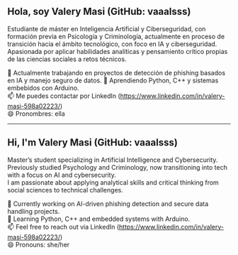 ## Hola, soy Valery Masi (GitHub: vaaalsss)

Estudiante de máster en Inteligencia Artificial y Ciberseguridad, con formación previa en Psicología y Criminología, actualmente en proceso de transición hacia el ámbito tecnológico, con foco en IA y ciberseguridad. Apasionada por aplicar habilidades analíticas y pensamiento crítico propias de las ciencias sociales a retos técnicos.

🔭 Actualmente trabajando en proyectos de detección de phishing basados en IA y manejo seguro de datos. 
🌱 Aprendiendo Python, C++ y sistemas embebidos con Arduino.  
📫 Me puedes contactar por LinkedIn (https://www.linkedin.com/in/valery-masi-598a02223/)  
😄 Pronombres: ella

---

## Hi, I'm Valery Masi (GitHub: vaaalsss)

Master’s student specializing in Artificial Intelligence and Cybersecurity. Previously studied Psychology and Criminology, now transitioning into tech with a focus on AI and cybersecurity.  
I am passionate about applying analytical skills and critical thinking from social sciences to technical challenges.

🔭 Currently working on AI-driven phishing detection and secure data handling projects.  
🌱 Learning Python, C++ and embedded systems with Arduino.  
📫 Feel free to reach out via LinkedIn (https://www.linkedin.com/in/valery-masi-598a02223/)  
😄 Pronouns: she/her
